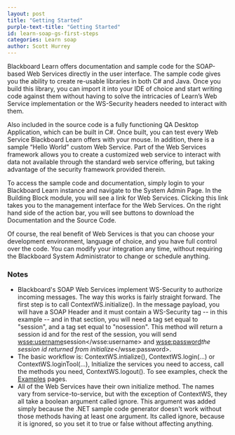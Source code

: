 ```yaml
---
layout: post
title: "Getting Started"
purple-text-title: "Getting Started"
id: learn-soap-gs-first-steps
categories: Learn soap
author: Scott Hurrey
---
```

Blackboard Learn offers documentation and sample code for the SOAP-based Web
Services directly in the user interface. The sample code gives you the ability
to create re-usable libraries in both C# and Java. Once you build this
library, you can import it into your IDE of choice and start writing code
against them without having to solve the intricacies of Learn’s Web Service
implementation or the WS-Security headers needed to interact with them.

Also included in the source code is a fully functioning QA Desktop
Application, which can be built in C#. Once built, you can test every Web
Service Blackboard Learn offers with your mouse. In addition, there is a
sample “Hello World” custom Web Service. Part of the Web Services framework
allows you to create a customized web service to interact with data not
available through the standard web service offering, but taking advantage of
the security framework provided therein.

To access the sample code and documentation, simply login to your Blackboard
Learn instance and navigate to the System Admin Page. In the Building Block
module, you will see a link for Web Services. Clicking this link takes you to
the management interface for the Web Services. On the right hand side of the
action bar, you will see buttons to download the Documentation and the Source
Code.

Of course, the real benefit of Web Services is that you can choose your
development environment, language of choice, and you have full control over
the code. You can modify your integration any time, without requiring the
Blackboard System Administrator to change or schedule anything.

### Notes

  * Blackboard's SOAP Web Services implement WS-Security to authorize incoming messages. The way this works is fairly straight forward. The first step is to call ContextWS.initialize(). In the message payload, you will have a SOAP Header and it must contain a WS-Security tag -- <wsse> in this example -- and in that section, you will need a <username> tag set equal to "session", and a <password> tag set equal to "nosession". This method will return a session id and for the rest of the session, you will send <wsse:username>session</wsse:username> and <wsse:password>_the session id returned from initialize_</wsse:password>.
  * The basic workflow is: ContextWS.intialize(), ContextWS.login(...) or ContextWS.loginTool(...), Initialize the services you need to access, call the methods you need, ContextWS.logout(). To see examples, check the [Examples](examples) pages.
  * All of the Web Services have their own initialize method. The names vary from service-to-service, but with the exception of ContextWS, they all take a boolean argument called ignore. This argument was added simply because the .NET sample code generator doesn't work without those methods having at least one argument. Its called ignore, because it is ignored, so you set it to true or false without affecting anything.

